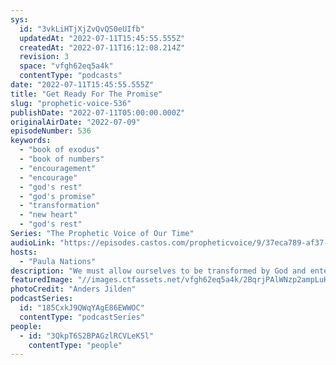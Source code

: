 ```yaml
---
sys:
  id: "3vkLiHTjXjZvQvQS0eUIfb"
  updatedAt: "2022-07-11T15:45:55.555Z"
  createdAt: "2022-07-11T16:12:08.214Z"
  revision: 3
  space: "vfgh62eq5a4k"
  contentType: "podcasts"
date: "2022-07-11T15:45:55.555Z"
title: "Get Ready For The Promise"
slug: "prophetic-voice-536"
publishDate: "2022-07-11T05:00:00.000Z"
originalAirDate: "2022-07-09"
episodeNumber: 536
keywords:
  - "book of exodus"
  - "book of numbers"
  - "encouragement"
  - "encourage"
  - "god's rest"
  - "god's promise"
  - "transformation"
  - "new heart"
  - "god's rest"
Series: "The Prophetic Voice of Our Time"
audioLink: "https://episodes.castos.com/propheticvoice/9/37eca789-af37-4612-94b0-90f29a2872ce/07-09-10-22-The-Prophetic-Voice-of-our-Time-mixdown-.mp3"
hosts:
  - "Paula Nations"
description: "We must allow ourselves to be transformed by God and enter His rest. His rest is the result of the transformation of our hearts. His rest is a confidence rooted in a love relationship with Jesus. His rest must be possessed so that the promise can be occupied. Though the Israelites were no longer slaves, they continued looking forward as if they were. Their hearts were not changed, and they clung to old values, patterns, attitudes, and habits because of familiarity and convenience. They did not allow themselves to be transformed, but instead hardened their hearts and missed the promise given to them. We must be willing to be transformed and seek out God's rest so we can enter His promise."
featuredImage: "//images.ctfassets.net/vfgh62eq5a4k/2BqrjPAlWNzp2ampLuK1ec/74d8abb7cf19f4f308b793f42f42cf70/anders-jilden-O85h02qZ24w-unsplash__1_.jpg"
photoCredit: "Anders Jilden"
podcastSeries:
  id: "185CxkJ9QWqYAgE86EWWOC"
  contentType: "podcastSeries"
people:
  - id: "3QkpT6S2BPAGzlRCVLeK5l"
    contentType: "people"
---
```

